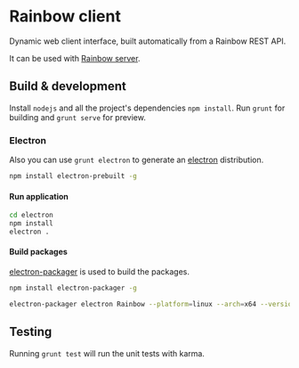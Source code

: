 # Rainbow client

Dynamic web client interface, built automatically from a Rainbow REST API.

It can be used with [Rainbow server](https://github.com/bqlabs/rainbow-server).

## Build & development

Install `nodejs` and all the project's dependencies `npm install`.
Run `grunt` for building and `grunt serve` for preview.

### Electron

Also you can use `grunt electron` to generate an [electron](https://github.com/atom/electron) distribution.

```bash
npm install electron-prebuilt -g
```

#### Run application

```bash
cd electron
npm install
electron .
```

#### Build packages

[electron-packager](https://github.com/maxogden/electron-packager) is used to build the packages.

```bash
npm install electron-packager -g
```

```bash
electron-packager electron Rainbow --platform=linux --arch=x64 --version=0.28.2
```

## Testing

Running `grunt test` will run the unit tests with karma.
